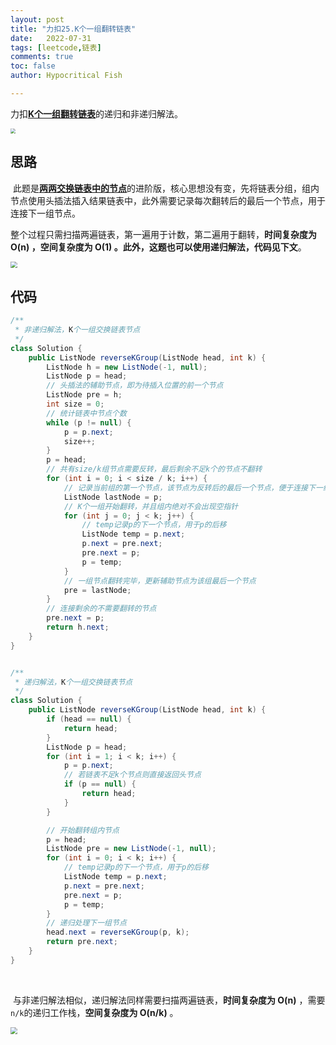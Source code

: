 ```yaml
---
layout: post
title: "力扣25.K个一组翻转链表"
date:   2022-07-31
tags: [leetcode,链表]
comments: true
toc: false
author: Hypocritical Fish

---
```


力扣[**K个一组翻转链表**](https://leetcode.cn/problems/reverse-nodes-in-k-group/)的递归和非递归解法。<!-- more -->

<img src="https://hypofish-crowdfunding.oss-cn-shanghai.aliyuncs.com/myblog/20220731171850.png" style="zoom:50%;" />

## 思路

​		此题是[**两两交换链表中的节点**](https://leetcode.cn/problems/swap-nodes-in-pairs/)的进阶版，核心思想没有变，先将链表分组，组内节点使用头插法插入结果链表中，此外需要记录每次翻转后的最后一个节点，用于连接下一组节点。

​		整个过程只需扫描两遍链表，第一遍用于计数，第二遍用于翻转，**时间复杂度为 O(n) ，空间复杂度为 O(1) 。此外，这题也可以使用递归解法，代码见下文**。

<img src="https://hypofish-crowdfunding.oss-cn-shanghai.aliyuncs.com/myblog/20220731171611.png" style="zoom:67%;" />

## 代码

```java
/**
 * 非递归解法，K个一组交换链表节点
 */
class Solution {
	public ListNode reverseKGroup(ListNode head, int k) {
        ListNode h = new ListNode(-1, null);
        ListNode p = head;
        // 头插法的辅助节点，即为待插入位置的前一个节点
        ListNode pre = h;
        int size = 0;
        // 统计链表中节点个数
        while (p != null) {
            p = p.next;
            size++;
        }
        p = head;
        // 共有size/k组节点需要反转，最后剩余不足k个的节点不翻转
        for (int i = 0; i < size / k; i++) {
            // 记录当前组的第一个节点，该节点为反转后的最后一个节点，便于连接下一组节点
            ListNode lastNode = p;
            // K个一组开始翻转，并且组内绝对不会出现空指针
            for (int j = 0; j < k; j++) {
                // temp记录p的下一个节点，用于p的后移
                ListNode temp = p.next;
                p.next = pre.next;
                pre.next = p;
                p = temp;
            }
            // 一组节点翻转完毕，更新辅助节点为该组最后一个节点
            pre = lastNode;
        }
        // 连接剩余的不需要翻转的节点
        pre.next = p;
        return h.next;
    }
}


/**
 * 递归解法，K个一组交换链表节点
 */
class Solution {
    public ListNode reverseKGroup(ListNode head, int k) {
        if (head == null) {
            return head;
        }
        ListNode p = head;
        for (int i = 1; i < k; i++) {
            p = p.next;
            // 若链表不足k个节点则直接返回头节点
            if (p == null) {
                return head;
            }
        }

        // 开始翻转组内节点
        p = head;
        ListNode pre = new ListNode(-1, null);
        for (int i = 0; i < k; i++) {
            // temp记录p的下一个节点，用于p的后移
            ListNode temp = p.next;
            p.next = pre.next;
            pre.next = p;
            p = temp;
        }
        // 递归处理下一组节点
        head.next = reverseKGroup(p, k);
        return pre.next;
    }
}
```

​		

​		与非递归解法相似，递归解法同样需要扫描两遍链表，**时间复杂度为 O(n)** ，需要`n/k`的递归工作栈，**空间复杂度为 O(n/k)** 。

<img src="https://hypofish-crowdfunding.oss-cn-shanghai.aliyuncs.com/myblog/20220731180546.png" style="zoom:67%;" />